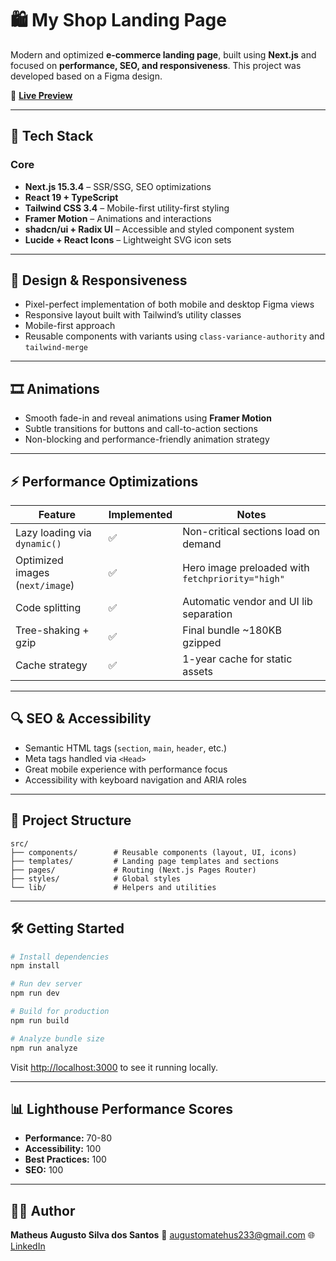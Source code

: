 # 🛍️ My Shop Landing Page

Modern and optimized **e-commerce landing page**, built using **Next.js** and focused on **performance, SEO, and responsiveness**. This project was developed based on a Figma design.

🔗 **[Live Preview](https://my-shop-lading-page.vercel.app/)**

---

## 🚀 Tech Stack

### Core

* **Next.js 15.3.4** – SSR/SSG, SEO optimizations
* **React 19 + TypeScript**
* **Tailwind CSS 3.4** – Mobile-first utility-first styling
* **Framer Motion** – Animations and interactions
* **shadcn/ui + Radix UI** – Accessible and styled component system
* **Lucide + React Icons** – Lightweight SVG icon sets

---

## 📐 Design & Responsiveness

* Pixel-perfect implementation of both mobile and desktop Figma views
* Responsive layout built with Tailwind’s utility classes
* Mobile-first approach
* Reusable components with variants using `class-variance-authority` and `tailwind-merge`

---

## 🎞️ Animations

* Smooth fade-in and reveal animations using **Framer Motion**
* Subtle transitions for buttons and call-to-action sections
* Non-blocking and performance-friendly animation strategy

---

## ⚡ Performance Optimizations

| Feature                         | Implemented | Notes                                            |
| ------------------------------- | ----------- | ------------------------------------------------ |
| Lazy loading via `dynamic()`    | ✅           | Non-critical sections load on demand             |
| Optimized images (`next/image`) | ✅           | Hero image preloaded with `fetchpriority="high"` |
| Code splitting                  | ✅           | Automatic vendor and UI lib separation           |
| Tree-shaking + gzip             | ✅           | Final bundle \~180KB gzipped                     |
| Cache strategy                  | ✅           | 1-year cache for static assets                   |

---

## 🔍 SEO & Accessibility

* Semantic HTML tags (`section`, `main`, `header`, etc.)
* Meta tags handled via `<Head>`
* Great mobile experience with performance focus
* Accessibility with keyboard navigation and ARIA roles

---

## 📁 Project Structure

```
src/
├── components/        # Reusable components (layout, UI, icons)
├── templates/         # Landing page templates and sections
├── pages/             # Routing (Next.js Pages Router)
├── styles/            # Global styles
└── lib/               # Helpers and utilities

```

---

## 🛠️ Getting Started

```bash
# Install dependencies
npm install

# Run dev server
npm run dev

# Build for production
npm run build

# Analyze bundle size
npm run analyze
```

Visit [http://localhost:3000](http://localhost:3000) to see it running locally.

---

## 📊 Lighthouse Performance Scores

* **Performance:** 70-80
* **Accessibility:** 100
* **Best Practices:** 100
* **SEO:** 100

---

## 🧑‍💻 Author

**Matheus Augusto Silva dos Santos**
📧 [augustomatehus233@gmail.com](mailto:augustomatehus233@gmail.com)
🌐 [LinkedIn](https://www.linkedin.com/in/matheuzaugusto/)
